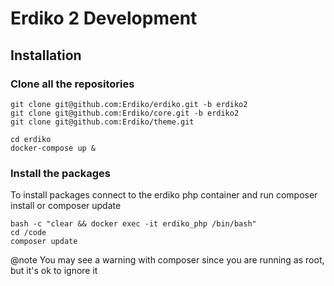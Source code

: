 # Erdiko 2 Development

## Installation

### Clone all the repositories

```
git clone git@github.com:Erdiko/erdiko.git -b erdiko2
git clone git@github.com:Erdiko/core.git -b erdiko2
git clone git@github.com:Erdiko/theme.git

cd erdiko
docker-compose up &
```

### Install the packages

To install packages connect to the erdiko php container and run composer install or composer update

```
bash -c "clear && docker exec -it erdiko_php /bin/bash"
cd /code
composer update
```

@note You may see a warning with composer since you are running as root, but it's ok to ignore it
